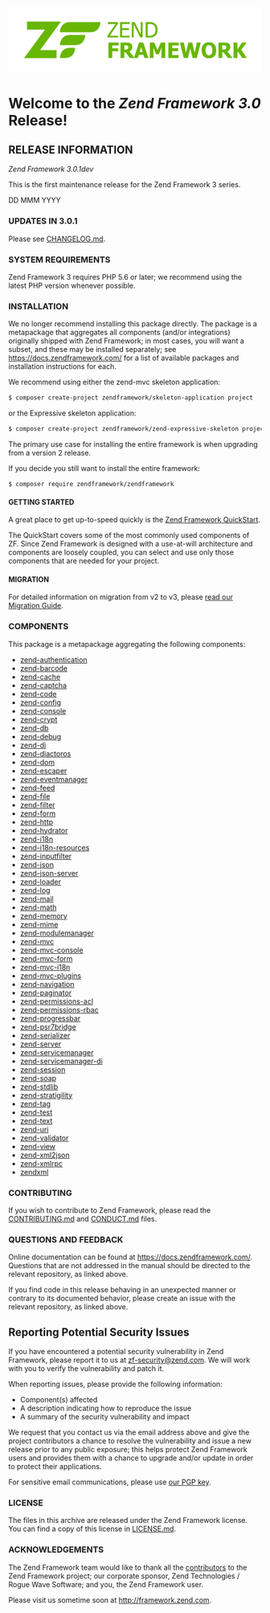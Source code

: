 ![Logo](https://raw.githubusercontent.com/zendframework/zf2/234b554f2ca202095aea32e4fa557553f8849664/resources/ZendFramework-logo.png)

# Welcome to the *Zend Framework 3.0* Release!

## RELEASE INFORMATION

*Zend Framework 3.0.1dev*

This is the first maintenance release for the Zend Framework 3 series.

DD MMM YYYY

### UPDATES IN 3.0.1

Please see [CHANGELOG.md](CHANGELOG.md).

### SYSTEM REQUIREMENTS

Zend Framework 3 requires PHP 5.6 or later; we recommend using the
latest PHP version whenever possible.

### INSTALLATION

We no longer recommend installing this package directly. The package is a
metapackage that aggregates all components (and/or integrations) originally
shipped with Zend Framework; in most cases, you will want a subset, and these
may be installed separately; see https://docs.zendframework.com/ for a list of
available packages and installation instructions for each.

We recommend using either the zend-mvc skeleton application:

```bash
$ composer create-project zendframework/skeleton-application project
```

or the Expressive skeleton application:

```bash
$ composer create-project zendframework/zend-expressive-skeleton project
```

The primary use case for installing the entire framework is when upgrading from
a version 2 release.

If you decide you still want to install the entire framework:

```console
$ composer require zendframework/zendframework
```

#### GETTING STARTED

A great place to get up-to-speed quickly is the [Zend Framework
QuickStart](https://docs.zendframework.com/tutorials/getting-started/overview/).

The QuickStart covers some of the most commonly used components of ZF.
Since Zend Framework is designed with a use-at-will architecture and
components are loosely coupled, you can select and use only those
components that are needed for your project.

#### MIGRATION

For detailed information on migration from v2 to v3, please [read our Migration
Guide](https://docs.zendframework.com/tutorials/migration/to-v3/overview/).

### COMPONENTS

This package is a metapackage aggregating the following components:

- [zend-authentication](https://github.com/zendframework/zend-authentication)
- [zend-barcode](https://github.com/zendframework/zend-barcode)
- [zend-cache](https://github.com/zendframework/zend-cache)
- [zend-captcha](https://github.com/zendframework/zend-captcha)
- [zend-code](https://github.com/zendframework/zend-code)
- [zend-config](https://github.com/zendframework/zend-config)
- [zend-console](https://github.com/zendframework/zend-console)
- [zend-crypt](https://github.com/zendframework/zend-crypt)
- [zend-db](https://github.com/zendframework/zend-db)
- [zend-debug](https://github.com/zendframework/zend-debug)
- [zend-di](https://github.com/zendframework/zend-di)
- [zend-diactoros](https://github.com/zendframework/zend-diactoros)
- [zend-dom](https://github.com/zendframework/zend-dom)
- [zend-escaper](https://github.com/zendframework/zend-escaper)
- [zend-eventmanager](https://github.com/zendframework/zend-eventmanager)
- [zend-feed](https://github.com/zendframework/zend-feed)
- [zend-file](https://github.com/zendframework/zend-file)
- [zend-filter](https://github.com/zendframework/zend-filter)
- [zend-form](https://github.com/zendframework/zend-form)
- [zend-http](https://github.com/zendframework/zend-http)
- [zend-hydrator](https://github.com/zendframework/zend-hydrator)
- [zend-i18n](https://github.com/zendframework/zend-i18n)
- [zend-i18n-resources](https://github.com/zendframework/zend-i18n-resources)
- [zend-inputfilter](https://github.com/zendframework/zend-inputfilter)
- [zend-json](https://github.com/zendframework/zend-json)
- [zend-json-server](https://github.com/zendframework/zend-json-server)
- [zend-loader](https://github.com/zendframework/zend-loader)
- [zend-log](https://github.com/zendframework/zend-log)
- [zend-mail](https://github.com/zendframework/zend-mail)
- [zend-math](https://github.com/zendframework/zend-math)
- [zend-memory](https://github.com/zendframework/zend-memory)
- [zend-mime](https://github.com/zendframework/zend-mime)
- [zend-modulemanager](https://github.com/zendframework/zend-modulemanager)
- [zend-mvc](https://github.com/zendframework/zend-mvc)
- [zend-mvc-console](https://github.com/zendframework/zend-mvc-console)
- [zend-mvc-form](https://github.com/zendframework/zend-mvc-form)
- [zend-mvc-i18n](https://github.com/zendframework/zend-mvc-i18n)
- [zend-mvc-plugins](https://github.com/zendframework/zend-mvc-plugins)
- [zend-navigation](https://github.com/zendframework/zend-navigation)
- [zend-paginator](https://github.com/zendframework/zend-paginator)
- [zend-permissions-acl](https://github.com/zendframework/zend-permissions-acl)
- [zend-permissions-rbac](https://github.com/zendframework/zend-permissions-rbac)
- [zend-progressbar](https://github.com/zendframework/zend-progressbar)
- [zend-psr7bridge](https://github.com/zendframework/zend-psr7bridge)
- [zend-serializer](https://github.com/zendframework/zend-serializer)
- [zend-server](https://github.com/zendframework/zend-server)
- [zend-servicemanager](https://github.com/zendframework/zend-servicemanager)
- [zend-servicemanager-di](https://github.com/zendframework/zend-servicemanager-di)
- [zend-session](https://github.com/zendframework/zend-session)
- [zend-soap](https://github.com/zendframework/zend-soap)
- [zend-stdlib](https://github.com/zendframework/zend-stdlib)
- [zend-stratigility](https://github.com/zendframework/zend-stratigility)
- [zend-tag](https://github.com/zendframework/zend-tag)
- [zend-test](https://github.com/zendframework/zend-test)
- [zend-text](https://github.com/zendframework/zend-text)
- [zend-uri](https://github.com/zendframework/zend-uri)
- [zend-validator](https://github.com/zendframework/zend-validator)
- [zend-view](https://github.com/zendframework/zend-view)
- [zend-xml2json](https://github.com/zendframework/zend-xml2json)
- [zend-xmlrpc](https://github.com/zendframework/zend-xmlrpc)
- [zendxml](https://github.com/zendframework/zendxml)

### CONTRIBUTING

If you wish to contribute to Zend Framework, please read the
[CONTRIBUTING.md](CONTRIBUTING.md) and [CONDUCT.md](CONDUCT.md) files.

### QUESTIONS AND FEEDBACK

Online documentation can be found at https://docs.zendframework.com/.
Questions that are not addressed in the manual should be directed to the
relevant repository, as linked above.

If you find code in this release behaving in an unexpected manner or
contrary to its documented behavior, please create an issue with the relevant
repository, as linked above.

## Reporting Potential Security Issues

If you have encountered a potential security vulnerability in Zend Framework,
please report it to us at [zf-security@zend.com](mailto:zf-security@zend.com).
We will work with you to verify the vulnerability and patch it.

When reporting issues, please provide the following information:

- Component(s) affected
- A description indicating how to reproduce the issue
- A summary of the security vulnerability and impact

We request that you contact us via the email address above and give the project
contributors a chance to resolve the vulnerability and issue a new release prior
to any public exposure; this helps protect Zend Framework users and provides
them with a chance to upgrade and/or update in order to protect their
applications.

For sensitive email communications, please use
[our PGP key](http://framework.zend.com/zf-security-pgp-key.asc).

### LICENSE

The files in this archive are released under the Zend Framework license.
You can find a copy of this license in [LICENSE.md](LICENSE.md).

### ACKNOWLEDGEMENTS

The Zend Framework team would like to thank all the
[contributors](https://github.com/zendframework/zendframework/contributors) to
the Zend Framework project; our corporate sponsor, Zend Technologies / Rogue
Wave Software; and you, the Zend Framework user.

Please visit us sometime soon at http://framework.zend.com.
